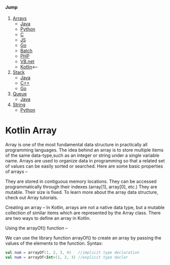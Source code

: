 #### Jump
1. [Arrays](https://github.com/kaweendras/Data-Structures/tree/master/Arrays)
    - [Java](https://github.com/kaweendras/Data-Structures/tree/master/Arrays/Java)
    - [Python](https://github.com/kaweendras/Data-Structures/tree/master/Arrays/Python)
    - [C](https://github.com/kaweendras/Data-Structures/tree/master/Arrays/C)
    - [JS](https://github.com/kaweendras/Data-Structures/tree/master/Arrays/JavaScript)
    - [Go](https://github.com/kaweendras/Data-Structures/tree/master/Arrays/Go)
    - [Batch](https://github.com/kaweendras/Data-Structures/tree/master/Arrays/Bat)
    - [PHP](https://github.com/kaweendras/Data-Structures/tree/master/Arrays/PHP)
    - [VB.net](https://github.com/kaweendras/Data-Structures/tree/master/Arrays/VB.net)
    - [Kotlin](https://github.com/kaweendras/Data-Structures/tree/master/Arrays/Kotlin)<--
2. [Stack](https://github.com/kaweendras/Data-Structures/tree/master/Stack) 
    - [Java](https://github.com/kaweendras/Data-Structures/tree/master/Stack/Java) 
    - [C++](https://github.com/kaweendras/Data-Structures/tree/master/Stack/C++) 
    - [Go](https://github.com/kaweendras/Data-Structures/tree/master/Stack/Go)
3. [Queue](https://github.com/kaweendras/Data-Structures/tree/master/Queue) 
    - [Java](https://github.com/kaweendras/Data-Structures/tree/master/Queue/Java)
4. [String](https://github.com/kaweendras/Data-Structures/tree/master/String) 
    - [Python](https://github.com/kaweendras/Data-Structures/tree/master/String/Python)
# Kotlin Array

Array is one of the most fundamental data structure in practically all programming languages. The idea behind an array is to store multiple items of the same data-type,such as an integer or string under a single variable name.
Arrays are used to organize data in programming so that a related set of values can be easily sorted or searched.
Here are some basic properties of arrays –

They are stored in contiguous memory locations.
They can be accessed programmatically through their indexes (array[1], array[0], etc.)
They are mutable.
Their size is fixed.
To learn more about the array data structure, check out Array tutorials.

Creating an array –
In Kotlin, arrays are not a native data type, but a mutable collection of similar items which are represented by the Array class.
There are two ways to define an array in Kotlin.



Using the arrayOf() function –

We can use the library function arrayOf() to create an array by passing the values of the elements to the function.
Syntax:

```kotlin
val num = arrayOf(1, 2, 3, 4)   //implicit type declaration
val num = arrayOf<Int>(1, 2, 3) //explicit type declar
```
